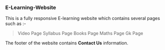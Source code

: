 ### E-Learning-Website

This is a fully responsive E-learning website which contains several pages such as :-


> Video Page 
> Syllabus Page
> Books Page
> Maths Page
> Gk Page


The footer of the website contains **Contact Us** information.



